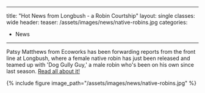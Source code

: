 
---
title: "Hot News from Longbush - a Robin Courtship"
layout: single
classes: wide
header:
  teaser: /assets/images/news/native-robins.jpg
categories:
  - News
---

Patsy Matthews from Ecoworks has been forwarding reports from the front line at Longbush, where a female native robin has just been released and teamed up with 'Dog Gully Guy,' a male robin who's been on his own since last season.  [Read all about it!](/assets/documents/RobinCourtship.pdf)

{% include figure image_path="/assets/images/news/native-robins.jpg" %}